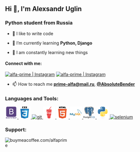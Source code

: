 ## Hi :wave:, I'm Alexsandr Uglin
### Python student from Russia

<!--
<p align="left"> <img src="https://komarev.com/ghpvc/?username=alfa-prime&label=Profile%20views&color=0e75b6&style=flat" alt="alfa-prime" /> </p>
-->

- :muscle: I like to write code

- 🌱 I’m currently learning **Python, Django**

- :star2: I am constantly learning new things

#### Connect with me:
[<image aligin="left" alt="alfa-prime | Instagram" width="22px" src="https://cdn.jsdelivr.net/npm/simple-icons@v3/icons/instagram.svg"/>](https://www.instagram.com/uglin/?hl=ru)
[<image aligin="left" alt="alfa-prime | Instagram" width="22px" src="https://cdn.jsdelivr.net/npm/simple-icons@v3/icons/vk.svg"/>](https://vk.com/alex_uglin)
- 📫 How to reach me **prime-alfa@mail.ru**, [**@AbsoluteBender**](https://t.me/AbsoluteBender)




<h3 align="left">Languages and Tools:</h3>
<p align="left"> <a href="https://getbootstrap.com" target="_blank"> <img src="https://raw.githubusercontent.com/devicons/devicon/master/icons/bootstrap/bootstrap-plain-wordmark.svg" alt="bootstrap" width="40" height="40"/> </a> <a href="https://www.w3schools.com/css/" target="_blank"> <img src="https://raw.githubusercontent.com/devicons/devicon/master/icons/css3/css3-original-wordmark.svg" alt="css3" width="40" height="40"/> </a> <a href="https://git-scm.com/" target="_blank"> <img src="https://www.vectorlogo.zone/logos/git-scm/git-scm-icon.svg" alt="git" width="40" height="40"/> </a> <a href="https://gulpjs.com" target="_blank"> <img src="https://raw.githubusercontent.com/devicons/devicon/master/icons/gulp/gulp-plain.svg" alt="gulp" width="40" height="40"/> </a> <a href="https://www.w3.org/html/" target="_blank"> <img src="https://raw.githubusercontent.com/devicons/devicon/master/icons/html5/html5-original-wordmark.svg" alt="html5" width="40" height="40"/> </a> <a href="https://www.mysql.com/" target="_blank"> <img src="https://raw.githubusercontent.com/devicons/devicon/master/icons/mysql/mysql-original-wordmark.svg" alt="mysql" width="40" height="40"/> </a> <a href="https://www.postgresql.org" target="_blank"> <img src="https://raw.githubusercontent.com/devicons/devicon/master/icons/postgresql/postgresql-original-wordmark.svg" alt="postgresql" width="40" height="40"/> </a> <a href="https://www.python.org" target="_blank"> <img src="https://raw.githubusercontent.com/devicons/devicon/master/icons/python/python-original.svg" alt="python" width="40" height="40"/> </a> <a href="https://www.selenium.dev" target="_blank"> <img src="https://raw.githubusercontent.com/detain/svg-logos/780f25886640cef088af994181646db2f6b1a3f8/svg/selenium-logo.svg" alt="selenium" width="40" height="40"/> </a> </p>

<h3 align="left">Support:</h3>
<p><a href="https://www.buymeacoffee.com/buymeacoffee.com/alfaprime"> <img align="left" src="https://cdn.buymeacoffee.com/buttons/v2/default-yellow.png" height="50" width="210" alt="buymeacoffee.com/alfaprime" /></a></p><br><br>

<!--
<p>&nbsp;<img align="center" src="https://github-readme-stats.vercel.app/api?username=alfa-prime&show_icons=true&locale=en" alt="alfa-prime" /></p>

 ### Hi, my name is Alex!

#### I'm using 
![PyCharm](img/pycharm.svg)

##### My stack
![CSS](img/css.svg)
![HTML](img/html.svg)
![Python](img/python.svg)

## Links
[![Telegram](img/telegram.svg)](https://t.me/AbsoluteBender)

**alfa-prime/alfa-prime** is a ✨ _special_ ✨ repository because its `README.md` (this file) appears on your GitHub profile.

Here are some ideas to get you started:

- 🔭 I’m currently working on ...
- 🌱 I’m currently learning ...
- 👯 I’m looking to collaborate on ...
- 🤔 I’m looking for help with ...
- 💬 Ask me about ...
- 📫 How to reach me: ...
- 😄 Pronouns: ...
- ⚡ Fun fact: ...
-->
